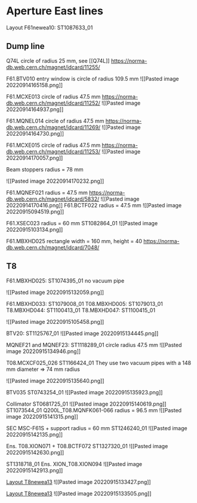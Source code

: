 # Aperture East lines


Layout F61newea10: ST1087633_01

## Dump line

Q74L circle of radius 25 mm, see [[Q74L]]
https://norma-db.web.cern.ch/magnet/idcard/11255/

F61.BTV010 entry window is circle of radius 109.5 mm
![[Pasted image 20220914165158.png]]

F61.MCXE013 circle of radius 47.5 mm
https://norma-db.web.cern.ch/magnet/idcard/11252/
![[Pasted image 20220914164937.png]]

F61.MQNEL014 circle of radius 47.5 mm
https://norma-db.web.cern.ch/magnet/idcard/11269/
![[Pasted image 20220914164730.png]]

F61.MCXE015 circle of radius 47.5 mm
https://norma-db.web.cern.ch/magnet/idcard/11253/
![[Pasted image 20220914170057.png]]

Beam stoppers radius = 78 mm

![[Pasted image 20220914170232.png]]

F61.MQNEF021 radius = 47.5 mm
https://norma-db.web.cern.ch/magnet/idcard/5832/
![[Pasted image 20220914170416.png]]
F61.BCTF022 radius = 47.5 mm
![[Pasted image 20220915094519.png]]

F61.XSEC023 radius = 60 mm
ST1082864_01
![[Pasted image 20220915103134.png]]


F61.MBXHD025 rectangle width = 160 mm, height = 40
https://norma-db.web.cern.ch/magnet/idcard/7048/

## T8
F61.MBXHD025: ST1074395_01 no vacuum pipe

![[Pasted image 20220915132059.png]]

F61.MBXHD033: ST1079008_01
T08.MBXHD005: ST1079013_01
T8.MBXHD044: ST1100413_01
T8.MBXHD047: ST1100415_01

![[Pasted image 20220915105458.png]]

BTV20: ST1125767_01
![[Pasted image 20220915134445.png]]

MQNEF21 and MQNEF23: ST1118289_01 circle radius 47.5 mm
![[Pasted image 20220915134946.png]]

T08.MCXCF025_026
ST1166424_01
They use two vacuum pipes with a 148 mm diameter => 74 mm radius

![[Pasted image 20220915135640.png]]

BTV035
ST0743254_01
![[Pasted image 20220915135923.png]]

Collimator ST0681725_01
![[Pasted image 20220915140619.png]]
ST1073544_01
Q200L_T08.MQNFK061-066 radius = 96.5 mm
![[Pasted image 20220915141315.png]]

SEC MSC-F61S + support radius = 60 mm
ST1246240_01
![[Pasted image 20220915142135.png]]

Ens. T08.XION071 + T08.BCTF072
ST1327320_01
![[Pasted image 20220915142630.png]]

ST1318718_01
Ens. XION_T08.XION094
![[Pasted image 20220915142913.png]]

[Layout T8newea13](https://edms.cern.ch/ui/#!master/navigator/document?D:100543453:100543453:subDocs)
![[Pasted image 20220915133427.png]]

[Layout T8newea13](https://edms.cern.ch/ui/#!master/navigator/document?D:100543451:100543451:subDocs)
![[Pasted image 20220915133505.png]]
